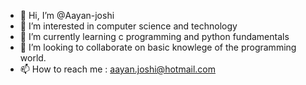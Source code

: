 - 👋 Hi, I’m @Aayan-joshi
- 👀 I’m interested in computer science and technology
- 🌱 I’m currently learning c programming and python fundamentals
- 💞️ I’m looking to collaborate on basic knowlege of the programming world.
- 📫 How to reach me : aayan.joshi@hotmail.com

<!---
Aayan-joshi/Aayan-joshi is a ✨ special ✨ repository because its `README.md` (this file) appears on your GitHub profile.
You can click the Preview link to take a look at your changes.
--->

